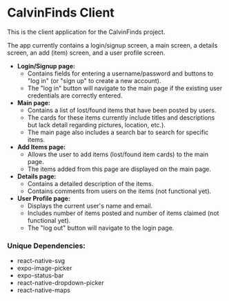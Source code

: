 # CalvinFinds Client
This is the client application for the CalvinFinds project.

The app currently contains a login/signup screen, a main screen, a details screen, an add (item) screen, and a user profile screen.
- **Login/Signup page:**  
   - Contains fields for entering a username/password and buttons to "log in" (or "sign up" to create a new account).
   - The "log in" button will navigate to the main page if the existing user credentials are correctly entered.
- **Main page:**
   - Contains a list of lost/found items that have been posted by users.
   - The cards for these items currently include titles and descriptions but lack detail regarding pictures, location, etc.).
   - The main page also includes a search bar to search for specific items.
- **Add Items page:**
   - Allows the user to add items (lost/found item cards) to the main page.
   - The items added from this page are displayed on the main page.
- **Details page:**
   - Contains a detailed description of the items.
   - Contains comments from users on the items (not functional yet).
- **User Profile page:**
   - Displays the current user's name and email.
   - Includes number of items posted and number of items claimed (not functional yet).
   - The "log out" button will navigate to the login page.
     
### Unique Dependencies:
- react-native-svg
- expo-image-picker
- expo-status-bar
- react-native-dropdown-picker
- react-native-maps
